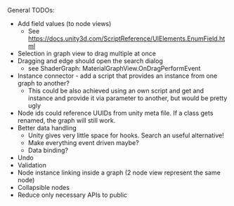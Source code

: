 General TODOs:
* Add field values (to node views)
  - See https://docs.unity3d.com/ScriptReference/UIElements.EnumField.html
* Selection in graph view to drag multiple at once
* Dragging and edge should open the search dialog
  - see ShaderGraph: MaterialGraphView.OnDragPerformEvent
* Instance connector - add a script that provides an instance from one graph to another?
  - This could be also achieved using an own script and get and instance and provide it via parameter to another,
    but would be pretty ugly
* Node ids could reference UUIDs from unity meta file. If a class gets renamed, the graph will still work.
* Better data handling
  - Unity gives very little space for hooks. Search an useful alternative!
  - Make everything event driven maybe?
  - Data binding?
* Undo
* Validation
* Node instance linking inside a graph (2 node view represent the same node)
* Collapsible nodes
* Reduce only necessary APIs to public
